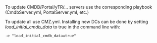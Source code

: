 To update CMDB/Portal/yTR/... servers use the corresponding playbook (CmdbServer.yml, PortalServer.yml, etc.)

To update all use CMZ.yml. Installing new DCs can be done by setting _load\_initial\_cmdb\_data_ to true in the command line with:

    -e "load_initial_cmdb_data=true"
